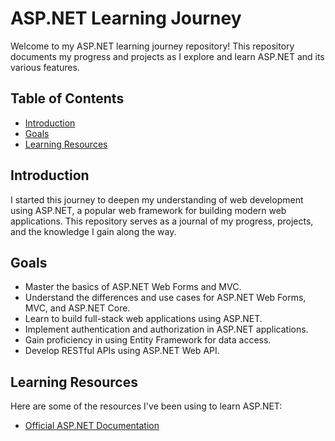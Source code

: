 # ASP.NET Learning Journey

Welcome to my ASP.NET learning journey repository! This repository documents my progress and projects as I explore and learn ASP.NET and its various features.

## Table of Contents

- [Introduction](#introduction)
- [Goals](#goals)
- [Learning Resources](#learning-resources)

## Introduction

I started this journey to deepen my understanding of web development using ASP.NET, a popular web framework for building modern web applications. This repository serves as a journal of my progress, projects, and the knowledge I gain along the way.

## Goals

- Master the basics of ASP.NET Web Forms and MVC.
- Understand the differences and use cases for ASP.NET Web Forms, MVC, and ASP.NET Core.
- Learn to build full-stack web applications using ASP.NET.
- Implement authentication and authorization in ASP.NET applications.
- Gain proficiency in using Entity Framework for data access.
- Develop RESTful APIs using ASP.NET Web API.

## Learning Resources

Here are some of the resources I've been using to learn ASP.NET:

- [Official ASP.NET Documentation](https://docs.microsoft.com/en-us/aspnet/)


